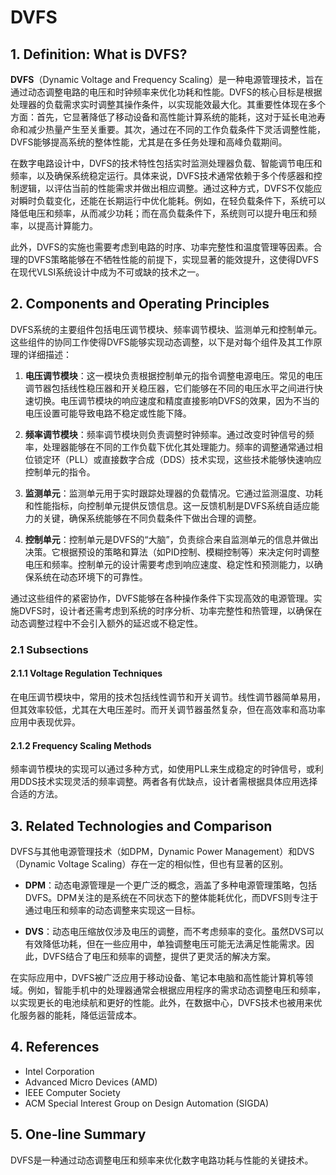 # DVFS

## 1. Definition: What is **DVFS**?
**DVFS**（Dynamic Voltage and Frequency Scaling）是一种电源管理技术，旨在通过动态调整电路的电压和时钟频率来优化功耗和性能。DVFS的核心目标是根据处理器的负载需求实时调整其操作条件，以实现能效最大化。其重要性体现在多个方面：首先，它显著降低了移动设备和高性能计算系统的能耗，这对于延长电池寿命和减少热量产生至关重要。其次，通过在不同的工作负载条件下灵活调整性能，DVFS能够提高系统的整体性能，尤其是在多任务处理和高峰负载期间。

在数字电路设计中，DVFS的技术特性包括实时监测处理器负载、智能调节电压和频率，以及确保系统稳定运行。具体来说，DVFS技术通常依赖于多个传感器和控制逻辑，以评估当前的性能需求并做出相应调整。通过这种方式，DVFS不仅能应对瞬时负载变化，还能在长期运行中优化能耗。例如，在轻负载条件下，系统可以降低电压和频率，从而减少功耗；而在高负载条件下，系统则可以提升电压和频率，以提高计算能力。

此外，DVFS的实施也需要考虑到电路的时序、功率完整性和温度管理等因素。合理的DVFS策略能够在不牺牲性能的前提下，实现显著的能效提升，这使得DVFS在现代VLSI系统设计中成为不可或缺的技术之一。

## 2. Components and Operating Principles
DVFS系统的主要组件包括电压调节模块、频率调节模块、监测单元和控制单元。这些组件的协同工作使得DVFS能够实现动态调整，以下是对每个组件及其工作原理的详细描述：

1. **电压调节模块**：这一模块负责根据控制单元的指令调整电源电压。常见的电压调节器包括线性稳压器和开关稳压器，它们能够在不同的电压水平之间进行快速切换。电压调节模块的响应速度和精度直接影响DVFS的效果，因为不当的电压设置可能导致电路不稳定或性能下降。

2. **频率调节模块**：频率调节模块则负责调整时钟频率。通过改变时钟信号的频率，处理器能够在不同的工作负载下优化其处理能力。频率的调整通常通过相位锁定环（PLL）或直接数字合成（DDS）技术实现，这些技术能够快速响应控制单元的指令。

3. **监测单元**：监测单元用于实时跟踪处理器的负载情况。它通过监测温度、功耗和性能指标，向控制单元提供反馈信息。这一反馈机制是DVFS系统自适应能力的关键，确保系统能够在不同负载条件下做出合理的调整。

4. **控制单元**：控制单元是DVFS的“大脑”，负责综合来自监测单元的信息并做出决策。它根据预设的策略和算法（如PID控制、模糊控制等）来决定何时调整电压和频率。控制单元的设计需要考虑到响应速度、稳定性和预测能力，以确保系统在动态环境下的可靠性。

通过这些组件的紧密协作，DVFS能够在各种操作条件下实现高效的电源管理。实施DVFS时，设计者还需考虑到系统的时序分析、功率完整性和热管理，以确保在动态调整过程中不会引入额外的延迟或不稳定性。

### 2.1 Subsections
#### 2.1.1 Voltage Regulation Techniques
在电压调节模块中，常用的技术包括线性调节和开关调节。线性调节器简单易用，但其效率较低，尤其在大电压差时。而开关调节器虽然复杂，但在高效率和高功率应用中表现优异。

#### 2.1.2 Frequency Scaling Methods
频率调节模块的实现可以通过多种方式，如使用PLL来生成稳定的时钟信号，或利用DDS技术实现灵活的频率调整。两者各有优缺点，设计者需根据具体应用选择合适的方法。

## 3. Related Technologies and Comparison
DVFS与其他电源管理技术（如DPM，Dynamic Power Management）和DVS（Dynamic Voltage Scaling）存在一定的相似性，但也有显著的区别。

- **DPM**：动态电源管理是一个更广泛的概念，涵盖了多种电源管理策略，包括DVFS。DPM关注的是系统在不同状态下的整体能耗优化，而DVFS则专注于通过电压和频率的动态调整来实现这一目标。

- **DVS**：动态电压缩放仅涉及电压的调整，而不考虑频率的变化。虽然DVS可以有效降低功耗，但在一些应用中，单独调整电压可能无法满足性能需求。因此，DVFS结合了电压和频率的调整，提供了更灵活的解决方案。

在实际应用中，DVFS被广泛应用于移动设备、笔记本电脑和高性能计算机等领域。例如，智能手机中的处理器通常会根据应用程序的需求动态调整电压和频率，以实现更长的电池续航和更好的性能。此外，在数据中心，DVFS技术也被用来优化服务器的能耗，降低运营成本。

## 4. References
- Intel Corporation
- Advanced Micro Devices (AMD)
- IEEE Computer Society
- ACM Special Interest Group on Design Automation (SIGDA)

## 5. One-line Summary
DVFS是一种通过动态调整电压和频率来优化数字电路功耗与性能的关键技术。
